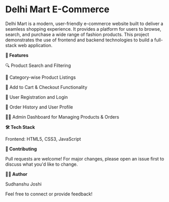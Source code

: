 # Delhi Mart E-Commerce
Delhi Mart is a modern, user-friendly e-commerce website built to deliver a seamless shopping experience. It provides a platform for users to browse, search, and purchase a wide range of fashion products. This project demonstrates the use of frontend and backend technologies to build a full-stack web application.

**🚀 Features**

🔍 Product Search and Filtering

👕 Category-wise Product Listings

🛒 Add to Cart & Checkout Functionality

🔐 User Registration and Login

🧾 Order History and User Profile

🧑‍💼 Admin Dashboard for Managing Products & Orders


**🛠️ Tech Stack**

Frontend: HTML5, CSS3, JavaScript


**🙌 Contributing**

Pull requests are welcome! For major changes, please open an issue first to discuss what you'd like to change.

**👨‍💻 Author**

Sudhanshu Joshi

Feel free to connect or provide feedback!

